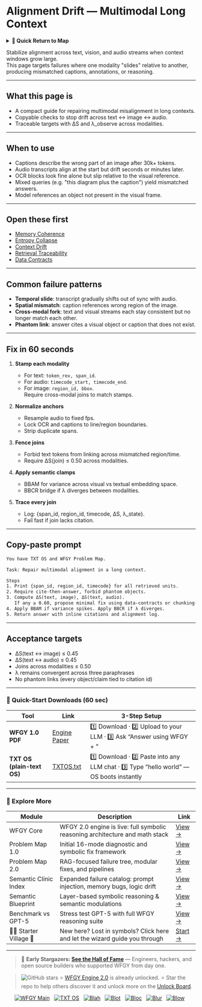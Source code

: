 # Alignment Drift — Multimodal Long Context

<details>
  <summary><strong>🧭 Quick Return to Map</strong></summary>

<br>

  > You are in a sub-page of **Multimodal_LongContext**.  
  > To reorient, go back here:  
  >
  > - [**Multimodal_LongContext** — long-context reasoning across text, vision, and audio](./README.md)  
  > - [**WFGY Global Fix Map** — main Emergency Room, 300+ structured fixes](../README.md)  
  > - [**WFGY Problem Map 1.0** — 16 reproducible failure modes](../../README.md)  
  >
  > Think of this page as a desk within a ward.  
  > If you need the full triage and all prescriptions, return to the Emergency Room lobby.
</details>


Stabilize alignment across text, vision, and audio streams when context windows grow large.  
This page targets failures where one modality "slides" relative to another, producing mismatched captions, annotations, or reasoning.

---

## What this page is
- A compact guide for repairing multimodal misalignment in long contexts.  
- Copyable checks to stop drift across text ↔ image ↔ audio.  
- Traceable targets with ΔS and λ_observe across modalities.

---

## When to use
- Captions describe the wrong part of an image after 30k+ tokens.  
- Audio transcripts align at the start but drift seconds or minutes later.  
- OCR blocks look fine alone but slip relative to the visual reference.  
- Mixed queries (e.g. "this diagram plus the caption") yield mismatched answers.  
- Model references an object not present in the visual frame.

---

## Open these first
- [Memory Coherence](https://github.com/onestardao/WFGY/blob/main/ProblemMap/memory-coherence.md)  
- [Entropy Collapse](https://github.com/onestardao/WFGY/blob/main/ProblemMap/entropy-collapse.md)  
- [Context Drift](https://github.com/onestardao/WFGY/blob/main/ProblemMap/context-drift.md)  
- [Retrieval Traceability](https://github.com/onestardao/WFGY/blob/main/ProblemMap/retrieval-traceability.md)  
- [Data Contracts](https://github.com/onestardao/WFGY/blob/main/ProblemMap/data-contracts.md)  

---

## Common failure patterns
- **Temporal slide**: transcript gradually shifts out of sync with audio.  
- **Spatial mismatch**: caption references wrong region of the image.  
- **Cross-modal fork**: text and visual streams each stay consistent but no longer match each other.  
- **Phantom link**: answer cites a visual object or caption that does not exist.  

---

## Fix in 60 seconds
1. **Stamp each modality**  
   - For text: `token_rev, span_id`.  
   - For audio: `timecode_start, timecode_end`.  
   - For image: `region_id, bbox`.  
   Require cross-modal joins to match stamps.

2. **Normalize anchors**  
   - Resample audio to fixed fps.  
   - Lock OCR and captions to line/region boundaries.  
   - Strip duplicate spans.

3. **Fence joins**  
   - Forbid text tokens from linking across mismatched region/time.  
   - Require ΔS(join) ≤ 0.50 across modalities.

4. **Apply semantic clamps**  
   - BBAM for variance across visual vs textual embedding space.  
   - BBCR bridge if λ diverges between modalities.

5. **Trace every join**  
   - Log: {span_id, region_id, timecode, ΔS, λ_state}.  
   - Fail fast if join lacks citation.

---

## Copy-paste prompt

```txt
You have TXT OS and WFGY Problem Map.

Task: Repair multimodal alignment in a long context.

Steps
1. Print {span_id, region_id, timecode} for all retrieved units.
2. Require cite-then-answer, forbid phantom objects.
3. Compute ΔS(text, image), ΔS(text, audio).  
   If any ≥ 0.60, propose minimal fix using data-contracts or chunking-checklist.
4. Apply BBAM if variance spikes. Apply BBCR if λ diverges.  
5. Return answer with inline citations and alignment log.
````

---

## Acceptance targets

* ΔS(text ↔ image) ≤ 0.45
* ΔS(text ↔ audio) ≤ 0.45
* Joins across modalities ≤ 0.50
* λ remains convergent across three paraphrases
* No phantom links (every object/claim tied to citation id)

---

### 🔗 Quick-Start Downloads (60 sec)

| Tool                       | Link                                                                                                                                       | 3-Step Setup                                                                             |
| -------------------------- | ------------------------------------------------------------------------------------------------------------------------------------------ | ---------------------------------------------------------------------------------------- |
| **WFGY 1.0 PDF**           | [Engine Paper](https://github.com/onestardao/WFGY/blob/main/I_am_not_lizardman/WFGY_All_Principles_Return_to_One_v1.0_PSBigBig_Public.pdf) | 1️⃣ Download · 2️⃣ Upload to your LLM · 3️⃣ Ask “Answer using WFGY + <your question>”    |
| **TXT OS (plain-text OS)** | [TXTOS.txt](https://github.com/onestardao/WFGY/blob/main/OS/TXTOS.txt)                                                                     | 1️⃣ Download · 2️⃣ Paste into any LLM chat · 3️⃣ Type “hello world” — OS boots instantly |

---

### 🧭 Explore More

| Module                   | Description                                                                  | Link                                                                                               |
| ------------------------ | ---------------------------------------------------------------------------- | -------------------------------------------------------------------------------------------------- |
| WFGY Core                | WFGY 2.0 engine is live: full symbolic reasoning architecture and math stack | [View →](https://github.com/onestardao/WFGY/tree/main/core/README.md)                              |
| Problem Map 1.0          | Initial 16-mode diagnostic and symbolic fix framework                        | [View →](https://github.com/onestardao/WFGY/tree/main/ProblemMap/README.md)                        |
| Problem Map 2.0          | RAG-focused failure tree, modular fixes, and pipelines                       | [View →](https://github.com/onestardao/WFGY/blob/main/ProblemMap/rag-architecture-and-recovery.md) |
| Semantic Clinic Index    | Expanded failure catalog: prompt injection, memory bugs, logic drift         | [View →](https://github.com/onestardao/WFGY/blob/main/ProblemMap/SemanticClinicIndex.md)           |
| Semantic Blueprint       | Layer-based symbolic reasoning & semantic modulations                        | [View →](https://github.com/onestardao/WFGY/tree/main/SemanticBlueprint/README.md)                 |
| Benchmark vs GPT-5       | Stress test GPT-5 with full WFGY reasoning suite                             | [View →](https://github.com/onestardao/WFGY/tree/main/benchmarks/benchmark-vs-gpt5/README.md)      |
| 🧙‍♂️ Starter Village 🏡 | New here? Lost in symbols? Click here and let the wizard guide you through   | [Start →](https://github.com/onestardao/WFGY/blob/main/StarterVillage/README.md)                   |

---

> 👑 **Early Stargazers: [See the Hall of Fame](https://github.com/onestardao/WFGY/tree/main/stargazers)** —
> Engineers, hackers, and open source builders who supported WFGY from day one.

> <img src="https://img.shields.io/github/stars/onestardao/WFGY?style=social" alt="GitHub stars"> ⭐ [WFGY Engine 2.0](https://github.com/onestardao/WFGY/blob/main/core/README.md) is already unlocked. ⭐ Star the repo to help others discover it and unlock more on the [Unlock Board](https://github.com/onestardao/WFGY/blob/main/STAR_UNLOCKS.md).

<div align="center">

[![WFGY Main](https://img.shields.io/badge/WFGY-Main-red?style=flat-square)](https://github.com/onestardao/WFGY)
 
[![TXT OS](https://img.shields.io/badge/TXT%20OS-Reasoning%20OS-orange?style=flat-square)](https://github.com/onestardao/WFGY/tree/main/OS)
 
[![Blah](https://img.shields.io/badge/Blah-Semantic%20Embed-yellow?style=flat-square)](https://github.com/onestardao/WFGY/tree/main/OS/BlahBlahBlah)
 
[![Blot](https://img.shields.io/badge/Blot-Persona%20Core-green?style=flat-square)](https://github.com/onestardao/WFGY/tree/main/OS/BlotBlotBlot)
 
[![Bloc](https://img.shields.io/badge/Bloc-Reasoning%20Compiler-blue?style=flat-square)](https://github.com/onestardao/WFGY/tree/main/OS/BlocBlocBloc)
 
[![Blur](https://img.shields.io/badge/Blur-Text2Image%20Engine-navy?style=flat-square)](https://github.com/onestardao/WFGY/tree/main/OS/BlurBlurBlur)
 
[![Blow](https://img.shields.io/badge/Blow-Game%20Logic-purple?style=flat-square)](https://github.com/onestardao/WFGY/tree/main/OS/BlowBlowBlow)
 

</div>

